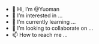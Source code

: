 - 👋 Hi, I’m @Yuoman
- 👀 I’m interested in ...
- 🌱 I’m currently learning ...
- 💞️ I’m looking to collaborate on ...
- 📫 How to reach me ...

<!---
Yuoman/Yuoman is a ✨ special ✨ repository because its `README.md` (this file) appears on your GitHub profile.
You can click the Preview link to take a look at your changes.
--->
